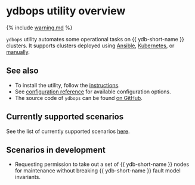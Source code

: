 # ydbops utility overview

{% include [warning.md](_includes/warning.md) %}

`ydbops` utility automates some operational tasks on {{ ydb-short-name }} clusters. It supports clusters deployed using [Ansible](../../devops/deployment-options/ansible/index.md), [Kubernetes](../../devops/deployment-options/kubernetes/index.md), or [manually](../../devops/deployment-options/manual/index.md).

## See also

* To install the utility, follow the [instructions](install.md).
* See [configuration reference](configuration.md) for available configuration options.
* The source code of `ydbops` can be found [on GitHub](https://github.com/ydb-platform/ydbops).

## Currently supported scenarios

See the list of currently supported scenarios [here](rolling-restart-scenario.md).

## Scenarios in development

- Requesting permission to take out a set of {{ ydb-short-name }} nodes for maintenance without breaking {{ ydb-short-name }} fault model invariants.
